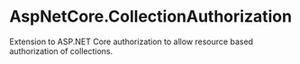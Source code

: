 # AspNetCore.CollectionAuthorization
Extension to ASP.NET Core authorization to allow resource based authorization of collections.
